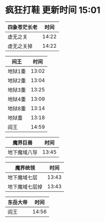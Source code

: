 # 疯狂打鞋 更新时间 15:01

| 四象苍茫长老   | 时间    |
|--------|-------|
| 虚无之关 | 14:22 |
| 虚无之关掉 | 14:22 |

| 间王   | 时间    |
|--------|-------|
| 地狱1重 | 13:02 |
| 地狱2重 | 13:04 |
| 地狱3重 | 13:25 |
| 地狱4重 | 13:09 |
| 地狱8重 | 13:14 |
| 地狱重 | 13:18 |
| 阎王 | 14:59 |

| 魔界巨兽   | 时间    |
|--------|-------|
| 地下魔域八导 | 13:45 |

| 魔界统领   | 时间    |
|--------|-------|
| 地下魔域七层 | 13:43 |
| 地下魔域七层掉 | 13:43 |

| 东岳大帝   | 时间    |
|--------|-------|
| 阎王 | 14:56 |
